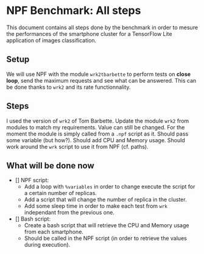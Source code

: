 # NPF Benchmark: All steps

This document contains all steps done by the benchmark in order to mesure the performances of the smartphone cluster for a TensorFlow Lite application of images classification.

## Setup

We will use NPF with the module `wrk2tbarbette` to perform tests on **close loop**, send the maximum requests and see what can be answered. This can be done thanks to `wrk2` and its rate functionnality.

## Steps

I used the version of `wrk2` of Tom Barbette. Update the module `wrk2` from modules to match my requirements. Value can still be changed. For the moment the module is simply called from a `.npf` script as it. Should pass some variable (but how?). Should add CPU and Memory usage. Should work around the `wrk` script to use it from NPF (cf. paths). 

## What will be done now

- [] NPF script: 
    - Add a loop with `%variables` in order to change execute the script for a certain number of replicas.
    - Add a script that will change the number of replica in the cluster.
    - Add some sleep time in order to make each test from `wrk` independant from the previous one.
- [] Bash script:
    - Create a bash script that will retrieve the CPU and Memory usage from each smartphone.
    - Should be called in the NPF script (in order to retrieve the values during execution).